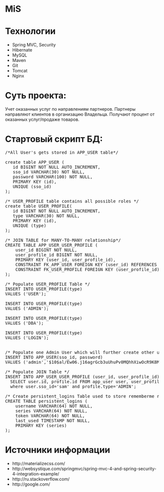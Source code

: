 # MiS
# Технологии
<ul>
<li>Spring MVC, Security</li>
<li>Hibernate</li>
<li>MySQL</li>
<li>Maven</li>
<li>Git</li>
<li>Tomcat</li>
<li>Nginx</li>
</ul>

# Суть проекта:
Учет оказанных услуг по направлениям партнеров.
Партнеры направляют клиентов в организацию Владельца.
Получают процент от оказанных услуг/продаже товаров.

# Стартовый скрипт БД:
<pre>
/*All User's gets stored in APP_USER table*/

create table APP_USER (
   id BIGINT NOT NULL AUTO_INCREMENT,
   sso_id VARCHAR(30) NOT NULL,
   password VARCHAR(100) NOT NULL,
   PRIMARY KEY (id),
   UNIQUE (sso_id)
);
   
/* USER_PROFILE table contains all possible roles */
create table USER_PROFILE(
   id BIGINT NOT NULL AUTO_INCREMENT,
   type VARCHAR(30) NOT NULL,
   PRIMARY KEY (id),
   UNIQUE (type)
);

/* JOIN TABLE for MANY-TO-MANY relationship*/  
CREATE TABLE APP_USER_USER_PROFILE (
    user_id BIGINT NOT NULL,
    user_profile_id BIGINT NOT NULL,
    PRIMARY KEY (user_id, user_profile_id),
    CONSTRAINT FK_APP_USER FOREIGN KEY (user_id) REFERENCES APP_USER (id),
    CONSTRAINT FK_USER_PROFILE FOREIGN KEY (user_profile_id) REFERENCES USER_PROFILE (id)
);
  
/* Populate USER_PROFILE Table */
INSERT INTO USER_PROFILE(type)
VALUES ('USER');
  
INSERT INTO USER_PROFILE(type)
VALUES ('ADMIN');
  
INSERT INTO USER_PROFILE(type)
VALUES ('DBA');
  
INSERT INTO USER_PROFILE(type)
VALUES ('LOGIN');

  
/* Populate one Admin User which will further create other users for the application using GUI */
INSERT INTO APP_USER(sso_id, password)
VALUES ('admin','$10$al/Ew06.j16agrGcb3uUhuPv0MQhhXiwOcR9K8MlfV.AcHpCpcRbO');
    
/* Populate JOIN Table */
INSERT INTO APP_USER_USER_PROFILE (user_id, user_profile_id)
  SELECT user.id, profile.id FROM app_user user, user_profile profile
  where user.sso_id='sam' and profile.type='ADMIN';
 
/* Create persistent_logins Table used to store rememberme related stuff*/
CREATE TABLE persistent_logins (
    username VARCHAR(64) NOT NULL,
    series VARCHAR(64) NOT NULL,
    token VARCHAR(64) NOT NULL,
    last_used TIMESTAMP NOT NULL,
    PRIMARY KEY (series)
);
</pre>

# Источники информации
<ul>
<li>http://materializecss.com/
<li>http://websystique.com/springmvc/spring-mvc-4-and-spring-security-4-integration-example/
<li>http://ru.stackoverflow.com/
<li>http://google.com/
</ul>